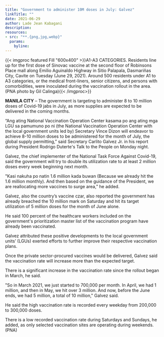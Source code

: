 ```yaml
---
title: "Government to administer 10M doses in July: Galvez"
linkTitle: ""
date: 2021-06-29
author: Lade Jean Kabagani
description:
resources:
- src: "**.{png,jpg,webp}"
  params:
    byline: 
---
```

{{< imgproc featured Fill "600x400" >}}A1-A3 CATEGORIES. Residents line up for the first dose of Sinovac vaccine at the second floor of Robinsons Place mall along Emilio Aguinaldo Highway in Sitio Palapala, Dasmariñas City, Cavite on Tuesday (June 29, 2021). Around 500 residents under A1 to A3 categories, or the medical front-liners, senior citizens, and persons with comorbidities, were inoculated during the vaccination rollout in the area. (PNA photo by Gil Calinga){{< /imgproc>}}

**MANILA CITY** –  The government is targeting to administer 8 to 10 million doses of Covid-19 jabs in July, as more supplies are expected to be delivered in the coming months.

“Ang ating National Vaccination Operation Center kasama po ang ating mga LGU sa pamumuno po ni (the National Vaccination Operation Center with the local government units led by) Secretary Vince Dizon will endeavor to achieve 8-10 million doses to be administered for the month of July, the global supply permitting,” said Secretary Carlito Galvez Jr. in his report during President Rodrigo Duterte's Talk to the People on Monday night.

Galvez, the chief implementer of the National Task Force Against Covid-19, said the government will try to double its utilization rate to at least 2 million doses every week beginning next month.

"Kasi nakuha po natin 1.6 million kada buwan (Because we already hit the 1.6 million monthly). And then based on the guidance of the President, we are reallocating more vaccines to surge area,” he added.

Galvez, also the country’s vaccine czar, also reported the government has already breached the 10 million mark on Saturday and hit its target utilization of 5 million doses for the month of June alone.

He said 100 percent of the healthcare workers included on the government's prioritization master list of the vaccination program have already been vaccinated.

Galvez attributed these positive developments to the local government units’ (LGUs) exerted efforts to further improve their respective vaccination plans.

Once the private sector-procured vaccines would be delivered, Galvez said the vaccination rate will increase more than the expected target.

There is a significant increase in the vaccination rate since the rollout began in March, he said.

"So in March 2021, we just started to 700,000 per month. In April, we had 1 million, and then in May, we hit over 3 million. And now, before the June ends, we had 5 million, a total of 10 million," Galvez said.

He said the high vaccination rate is recorded every weekday from 200,000 to 300,000 doses.

There is a low recorded vaccination rate during Saturdays and Sundays, he added, as only selected vaccination sites are operating during weekends. (PNA)